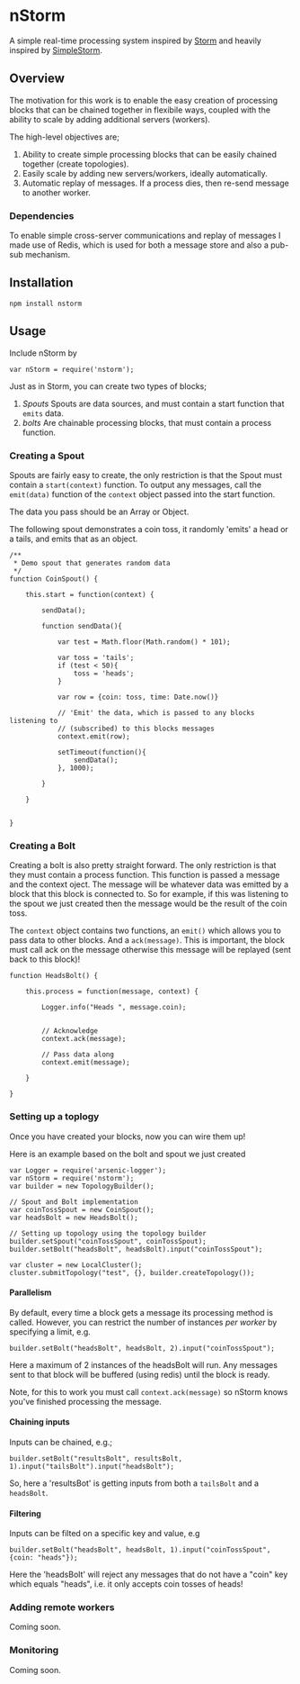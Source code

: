 # nStorm

A simple real-time processing system inspired by [Storm](http://storm.incubator.apache.org/) and heavily inspired by [SimpleStorm](https://www.npmjs.org/package/simplestorm).

## Overview

The motivation for this work is to enable the easy creation of processing blocks that can be chained together in flexibile ways, coupled with the ability to scale by adding additional servers (workers).

The high-level objectives are;

1. Ability to create simple processing blocks that can be easily chained together (create topologies).
2. Easily scale by adding new servers/workers, ideally automatically.
3. Automatic replay of messages. If a process dies, then re-send message to another worker.

### Dependencies

To enable simple cross-server communications and replay of messages I made use of Redis, which is used for both a message store and also a pub-sub mechanism.

## Installation

```
npm install nstorm
```

## Usage

Include nStorm by 

```
var nStorm = require('nstorm');
```

Just as in Storm, you can create two types of blocks;

1. *Spouts* Spouts are data sources, and must contain a start function that `emits` data.
2. *bolts* Are chainable processing blocks, that must contain a process function.

### Creating a Spout

Spouts are fairly easy to create, the only restriction is that the Spout must contain a `start(context)` function. To output any messages, call the `emit(data)` function of the `context` object passed into the start function. 

The data you pass should be an Array or Object.

The following spout demonstrates a coin toss, it randomly 'emits' a head or a tails, and emits that as an object.

```
/**
 * Demo spout that generates random data
 */
function CoinSpout() {

    this.start = function(context) {

        sendData();

        function sendData(){
            
            var test = Math.floor(Math.random() * 101);

            var toss = 'tails';
            if (test < 50){
                toss = 'heads';
            }

            var row = {coin: toss, time: Date.now()}

            // 'Emit' the data, which is passed to any blocks listening to
            // (subscribed) to this blocks messages
            context.emit(row);

            setTimeout(function(){
                sendData();
            }, 1000);

        }

    }


}
```

### Creating a Bolt

Creating a bolt is also pretty straight forward. The only restriction is that they must contain a process function. This function is passed a message and the context oject. The message will be whatever data was emitted by a block that this block is connected to. So for example, if this was listening to the spout we just created then the message would be the result of the coin toss.

The `context` object contains two functions, an `emit()` which allows you to pass data to other blocks. And a `ack(message)`. This is important, the block must call ack on the message otherwise this message will be replayed (sent back to this block)! 

```
function HeadsBolt() {

    this.process = function(message, context) {

        Logger.info("Heads ", message.coin);


        // Acknowledge
        context.ack(message);

        // Pass data along
        context.emit(message);

    }

}
```

### Setting up a toplogy

Once you have created your blocks, now you can wire them up! 

Here is an example based on the bolt and spout we just created

```
var Logger = require('arsenic-logger');
var nStorm = require('nstorm');
var builder = new TopologyBuilder();

// Spout and Bolt implementation
var coinTossSpout = new CoinSpout();
var headsBolt = new HeadsBolt();

// Setting up topology using the topology builder
builder.setSpout("coinTossSpout", coinTossSpout);
builder.setBolt("headsBolt", headsBolt).input("coinTossSpout");

var cluster = new LocalCluster();
cluster.submitTopology("test", {}, builder.createTopology());
```

#### Parallelism

By default, every time a block gets a message its processing method is called. However, you can restrict the number of instances *per worker* by specifying a limit, e.g.

```
builder.setBolt("headsBolt", headsBolt, 2).input("coinTossSpout");
```

Here a maximum of 2 instances of the headsBolt will run. Any messages sent to that block will be buffered (using redis) until the block is ready.

Note, for this to work you must call `context.ack(message)` so nStorm knows you've finished processing the message.

#### Chaining inputs

Inputs can be chained, e.g.;

```
builder.setBolt("resultsBolt", resultsBolt, 1).input("tailsBolt").input("headsBolt");
```

So, here a 'resultsBot' is getting inputs from both a `tailsBolt` and a `headsBolt`.

#### Filtering

Inputs can be filted on a specific key and value, e.g

```
builder.setBolt("headsBolt", headsBolt, 1).input("coinTossSpout", {coin: "heads"});
```

Here the 'headsBolt' will reject any messages that do not have a "coin" key which equals "heads", i.e. it only accepts coin tosses of heads!

### Adding remote workers

Coming soon.

### Monitoring

Coming soon.


